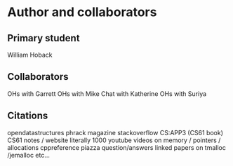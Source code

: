 Author and collaborators
========================

Primary student
---------------
William Hoback


Collaborators
-------------
OHs with Garrett
OHs with Mike
Chat with Katherine
OHs with Suriya

Citations
---------
opendatastructures
phrack magazine
stackoverflow
CS:APP3 (CS61 book)
CS61 notes / website
literally 1000 youtube videos on memory / pointers / allocations
cppreference
piazza question/answers
linked papers on tmalloc /jemalloc etc... 
